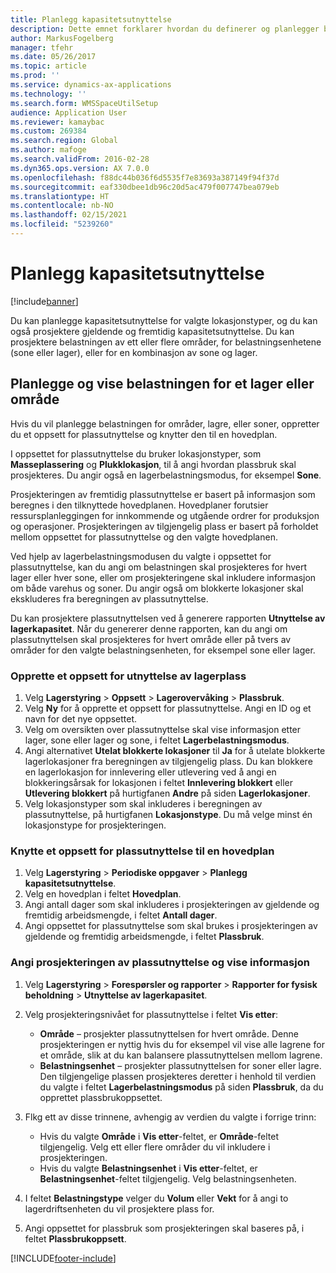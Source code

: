```yaml
---
title: Planlegg kapasitetsutnyttelse
description: Dette emnet forklarer hvordan du definerer og planlegger belastningen på et lager.
author: MarkusFogelberg
manager: tfehr
ms.date: 05/26/2017
ms.topic: article
ms.prod: ''
ms.service: dynamics-ax-applications
ms.technology: ''
ms.search.form: WMSSpaceUtilSetup
audience: Application User
ms.reviewer: kamaybac
ms.custom: 269384
ms.search.region: Global
ms.author: mafoge
ms.search.validFrom: 2016-02-28
ms.dyn365.ops.version: AX 7.0.0
ms.openlocfilehash: f88dc44b036f6d5535f7e83693a387149f94f37d
ms.sourcegitcommit: eaf330dbee1db96c20d5ac479f007747bea079eb
ms.translationtype: HT
ms.contentlocale: nb-NO
ms.lasthandoff: 02/15/2021
ms.locfileid: "5239260"
---
```

# <a name="schedule-load-utilization"></a>Planlegg kapasitetsutnyttelse

[!include[banner](../includes/banner.md)]

Du kan planlegge kapasitetsutnyttelse for valgte lokasjonstyper, og du kan også prosjektere gjeldende og fremtidig kapasitetsutnyttelse. Du kan prosjektere belastningen av ett eller flere områder, for belastningsenhetene (sone eller lager), eller for en kombinasjon av sone og lager.

## <a name="schedule-and-view-the-load-for-a-warehouse-or-site"></a>Planlegge og vise belastningen for et lager eller område

Hvis du vil planlegge belastningen for områder, lagre, eller soner, oppretter du et oppsett for plassutnyttelse og knytter den til en hovedplan.

I oppsettet for plassutnyttelse du bruker lokasjonstyper, som **Masseplassering** og **Plukklokasjon**, til å angi hvordan plassbruk skal prosjekteres. Du angir også en lagerbelastningsmodus, for eksempel **Sone**.

Prosjekteringen av fremtidig plassutnyttelse er basert på informasjon som beregnes i den tilknyttede hovedplanen. Hovedplaner forutsier ressursplanleggingen for innkommende og utgående ordrer for produksjon og operasjoner. Prosjekteringen av tilgjengelig plass er basert på forholdet mellom oppsettet for plassutnyttelse og den valgte hovedplanen.

Ved hjelp av lagerbelastningsmodusen du valgte i oppsettet for plassutnyttelse, kan du angi om belastningen skal prosjekteres for hvert lager eller hver sone, eller om prosjekteringene skal inkludere informasjon om både varehus og soner. Du angir også om blokkerte lokasjoner skal ekskluderes fra beregningen av plassutnyttelse.

Du kan prosjektere plassutnyttelsen ved å generere rapporten **Utnyttelse av lagerkapasitet**. Når du genererer denne rapporten, kan du angi om plassutnyttelsen skal prosjekteres for hvert område eller på tvers av områder for den valgte belastningsenheten, for eksempel sone eller lager.

### <a name="create-a-space-utilization-setup-for-a-warehouse"></a>Opprette et oppsett for utnyttelse av lagerplass

1. Velg **Lagerstyring** \> **Oppsett** \> **Lagerovervåking** \> **Plassbruk**.
2. Velg **Ny** for å opprette et oppsett for plassutnyttelse. Angi en ID og et navn for det nye oppsettet.
3. Velg om oversikten over plassutnyttelse skal vise informasjon etter lager, sone eller lager og sone, i feltet **Lagerbelastningsmodus**.
4. Angi alternativet **Utelat blokkerte lokasjoner** til **Ja** for å utelate blokkerte lagerlokasjoner fra beregningen av tilgjengelig plass. Du kan blokkere en lagerlokasjon for innlevering eller utlevering ved å angi en blokkeringsårsak for lokasjonen i feltet **Innlevering blokkert** eller **Utlevering blokkert** på hurtigfanen **Andre** på siden **Lagerlokasjoner**.
5. Velg lokasjonstyper som skal inkluderes i beregningen av plassutnyttelse, på hurtigfanen **Lokasjonstype**. Du må velge minst én lokasjonstype for prosjekteringen.

### <a name="associate-a-space-utilization-setup-with-a-master-plan"></a>Knytte et oppsett for plassutnyttelse til en hovedplan

1. Velg **Lagerstyring** \> **Periodiske oppgaver** \> **Planlegg kapasitetsutnyttelse**.
2. Velg en hovedplan i feltet **Hovedplan**.
3. Angi antall dager som skal inkluderes i prosjekteringen av gjeldende og fremtidig arbeidsmengde, i feltet **Antall dager**.
4. Angi oppsettet for plassutnyttelse som skal brukes i prosjekteringen av gjeldende og fremtidig arbeidsmengde, i feltet **Plassbruk**.

### <a name="specify-the-load-utilization-projection-and-view-information"></a>Angi prosjekteringen av plassutnyttelse og vise informasjon

1. Velg **Lagerstyring** \> **Forespørsler og rapporter** \> **Rapporter for fysisk beholdning** \> **Utnyttelse av lagerkapasitet**.
2. Velg prosjekteringsnivået for plassutnyttelse i feltet **Vis etter**:

    - **Område** – prosjekter plassutnyttelsen for hvert område. Denne prosjekteringen er nyttig hvis du for eksempel vil vise alle lagrene for et område, slik at du kan balansere plassutnyttelsen mellom lagrene.
    - **Belastningsenhet** – prosjekter plassutnyttelsen for soner eller lagre. Den tilgjengelige plassen prosjekteres deretter i henhold til verdien du valgte i feltet **Lagerbelastningsmodus** på siden **Plassbruk**, da du opprettet plassbrukoppsettet.

3. Flkg ett av disse trinnene, avhengig av verdien du valgte i forrige trinn:

    - Hvis du valgte **Område** i **Vis etter**-feltet, er **Område**-feltet tilgjengelig. Velg ett eller flere områder du vil inkludere i prosjekteringen.
    - Hvis du valgte **Belastningsenhet** i **Vis etter**-feltet, er **Belastningsenhet**-feltet tilgjengelig. Velg belastningsenheten.

4. I feltet **Belastningstype** velger du **Volum** eller **Vekt** for å angi to lagerdriftsenheten du vil prosjektere plass for.
5. Angi oppsettet for plassbruk som prosjekteringen skal baseres på, i feltet **Plassbrukoppsett**.


[!INCLUDE[footer-include](../../includes/footer-banner.md)]